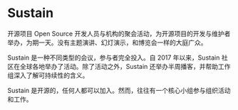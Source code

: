 # Sustain

开源项目 Open Source 开发人员与机构的聚会活动，为开源项目的开发与维护者举办，为期一天。没有主题演讲、幻灯演示，和博览会一样的大庭广众。

Sustain 是一种不同类型的会议，参与者完全投入。自 2017 年以来，Sustain 社区在全球各地举办了活动。除了活动之外，Sustain 还举办半周播客，并帮助工作组深入了解可持续性的含义。

Sustain 是开源的，任何人都可以加入。然而，往往有一个核心小组参与组织活动和工作。
